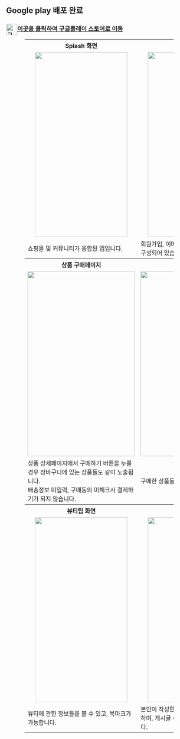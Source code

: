 
## Google play 배포 완료
### <img src="https://github.com/AnMyungwoo94/BeautyIdea_Shopping_App/assets/126849689/d0ba6eb9-f5c2-4839-ad30-6f8bf65c7452" alt="구글 플레이 이미지" width="30" height="30" style="float:left"> [이곳을 클릭하여 구글플레이 스토어로 이동](https://play.google.com/store/apps/details?id=com.myungwoo.shoppingmall_app)

<table style="width:80%; margin:auto;">
  <tr>
    <th style="text-align:center; width:33.33%"><b> Splash 화면 </b></th>
    <th style="text-align:center; width:33.33%"><b> 로그인 화면 </b></th>
    <th style="text-align:center; width:33.33%"><b> 상품 상세페이지 및 장바구니</b></th>
  </tr>
  <tr>
    <td style="text-align:center; "><img src="https://github.com/AnMyungwoo94/BeautyIdea_Shopping_App/assets/126849689/6849d8c0-eccf-419a-8e78-1c405862d99f.gif" width="250" height="500"></td>
    <td style="text-align:center;"><img src="https://github.com/AnMyungwoo94/BeautyIdea_Shopping_App/assets/126849689/88991672-d863-4c0b-b1f2-ca475180d876.gif" width="250" height="500"></td>
    <td style="text-align:center;"><img src="https://github.com/AnMyungwoo94/BeautyIdea_Shopping_App/assets/126849689/65ec5a95-9c46-4a3a-984f-94375d35cc98.gif" width="290" height="500"></td>
  </tr>
  <tr>
    <td>쇼핑몰 및 커뮤니티가 융합된 앱입니다.</td>
    <td>회원가입, 이메일, 구글, 카카오 로그인으로 구성되어 있습니다.</td>
    <td>shop fragment메인 화면, 제품 상세페이지, 장바구니 화면입니다..</td>
  </tr>
 <tr>
    <th style="text-align:center; width:33.33%"><b> 상품 구매페이지</b></th>
    <th style="text-align:center; width:33.33%"><b>배송확인 페이지 </b></th>
    <th style="text-align:center;width:33.33%"><b>상품 등록화면</b></th>
  </tr>
  <tr>
    <td style="text-align:center;"><img src="https://github.com/AnMyungwoo94/BeautyIdea_Shopping_App/assets/126849689/7ddeaafe-e8a4-4324-9d35-972d5036c02d.gif" width="290" height="500"></td>
    <td style="text-align:center;"><img src="https://github.com/AnMyungwoo94/BeautyIdea_Shopping_App/assets/126849689/a60dca28-6812-4294-a1e4-43cf4575d0d6.gif" width="290" height="500"></td>
    <td style="text-align:center;"><img src="https://github.com/AnMyungwoo94/BeautyIdea_Shopping_App/assets/126849689/8ad7a304-43cd-4466-800e-b352de9d8e4e.gif" width="250" height="500"></td>
  </tr>
  <tr>
     <td>상품 상세페이지에서 구매하기 버튼을 누를경우 장바구니에 있는 상품들도 같이 노출됩니다. <br> 배송정보 미입력, 구매동의 미체크시 결제하기가 되지 않습니다.</td>
    <td>구매한 상품들이 화면에 노출됩니다.</td>
    <td>상품등록의 경우 관리자 이메일에서만 가능합니다.</td>
  </tr>
<tr>
    <th style="text-align:center; width:33.33%"><b>뷰티팁 화면</b></th>
    <th style="text-align:center; width:33.33%"><b>커뮤니티 화면</b></th>
    <th style="text-align:center; width:33.33%"><b></b></th>
  </tr>
  <tr>
      <td style="text-align:center;"><img src="https://github.com/AnMyungwoo94/BeautyIdea_Shopping_App/assets/126849689/914e140d-359f-4781-8ead-89ac5499185a.gif" width="250" height="500"></td>
    <td style="text-align:center;"><img src="https://github.com/AnMyungwoo94/BeautyIdea_Shopping_App/assets/126849689/41f7f570-0ff4-492f-a88c-a82444316502.gif" width="250" height="500"></td>
    <td style="text-align:center;"><img src=".gif" width="250" height="500"></td>
  </tr>
  <tr>
    <td>뷰티에 관한 정보들을 볼 수 있고, 북마크가 가능합니다.</td>
    <td>본인이 작성한 글은 노란색으로 확인이 가능하며, 게시글 수정 및 삭제, 댓글이 가능합니다.</td>
    <td></td>
  </tr>
  
</table>



